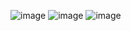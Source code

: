 ![image](https://user-images.githubusercontent.com/71238693/135949273-dc6b9dc5-acc5-43a0-9480-b1d95ffd981b.png)
![image](https://user-images.githubusercontent.com/71238693/135949362-6e14633b-3a3b-4ccc-9f0f-bfc6757c590f.png)
![image](https://user-images.githubusercontent.com/71238693/135949411-98165eff-4e8a-48f6-8a07-6ee855950b4f.png)

